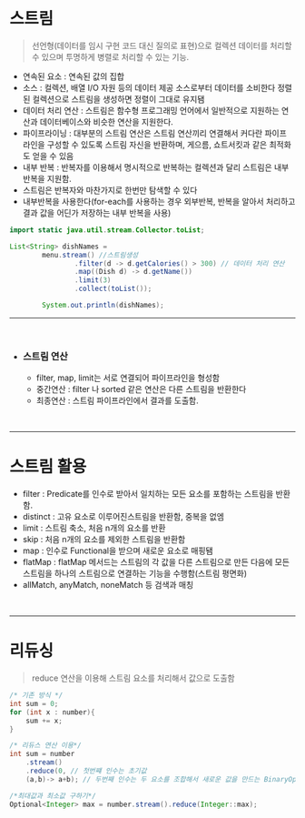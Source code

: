# 스트림

> 선언형(데이터를 임시 구현 코드 대신 질의로 표현)으로 컬렉션 데이터를 처리할 수 있으며 투명하게 병렬로 처리할 수 있는 기능.

- 연속된 요소 : 연속된 값의 집합
- 소스 : 컬렉션, 배열 I/O 자원 등의 데이터 제공 소스로부터 데이터를 소비한다 정렬된 컬렉션으로 스트림을 생성하면 정렬이 그대로 유지됌
- 데이터 처리 연산 : 스트림은 함수형 프로그래밍 언어에서 일반적으로 지원하는 연산과 데이터베이스와 비슷한 연산을 지원한다. 
- 파이프라이닝 : 대부분의 스트림 연산은 스트림 연산끼리 연결해서 커다란 파이프 라인을 구성할 수 있도록 스트림 자신을 반환하며, 게으름, 쇼트서킷과 같은 최적화도 얻을 수 있음
- 내부 반복 : 반복자를 이용해서 명시적으로 반복하는 컬렉션과 달리 스트림은 내부 반복을 지원함.
- 스트림은 반복자와 마찬가지로 한번만 탐색할 수 있다
- 내부반복을 사용한다(for-each를 사용하는 경우 외부반복, 반복을 알아서 처리하고 결과 값을 어딘가 저장하는 내부 반복을 사용)


```java
import static java.util.stream.Collector.toList;

List<String> dishNames =
        menu.stream() //스트림생성
                .filter(d -> d.getCalories() > 300) // 데이터 처리 연산
                .map((Dish d) -> d.getName()) 
                .limit(3)
                .collect(toList());

        System.out.println(dishNames);
```

---

<br>

- ### 스트림 연산
    - filter, map, limit는 서로 연결되어 파이프라인을 형성함
    - 중간연산 : filter 나 sorted 같은 연산은 다른 스트림을 반환한다
    - 최종연산 : 스트림 파이프라인에서 결과를 도출함.

<br>
    
---

# 스트림 활용

- filter : Predicate를 인수로 받아서 일치하는 모든 요소를 포함하는 스트림을 반환함.
- distinct : 고유 요소로 이루어진스트림을 반환함, 중복을 없엠
- limit : 스트림 축소, 처음 n개의 요소를 반환
- skip : 처음 n개의 요소를 제외한 스트림을 반환함
- map : 인수로 Functional을 받으며 새로운 요소로 매핑됌
- flatMap : flatMap 메서드는 스트림의 각 값을 다른 스트림으로 만든 다음에 모든 스트림을 하나의 스트림으로 연결하는 기능을 수행함(스트림 평면화)
- allMatch, anyMatch, noneMatch 등 검색과 매칭

<br>

---

# 리듀싱 

> reduce 연산을 이용해 스트림 요소를 처리해서 값으로 도출함

```java
/* 기존 방식 */
int sum = 0;
for (int x : number){
    sum += x;
}

/* 리듀스 연산 이용*/
int sum = number
    .stream()
    .reduce(0, // 첫번쨰 인수는 초기값
    (a,b)-> a+b); // 두번째 인수는 두 요소를 조합해서 새로운 값을 만드는 BinaryOperator<T>

/*최대값과 최소값 구하기*/
Optional<Integer> max = number.stream().reduce(Integer::max);

    
```



